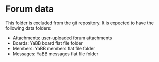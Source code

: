 # Forum data

This folder is excluded from the git repository. It is expected to have the following data folders:

- Attachments: user-uploaded forum attachments
- Boards: YaBB board flat file folder
- Members: YaBB members flat file folder
- Messages: YaBB messages flat file folder